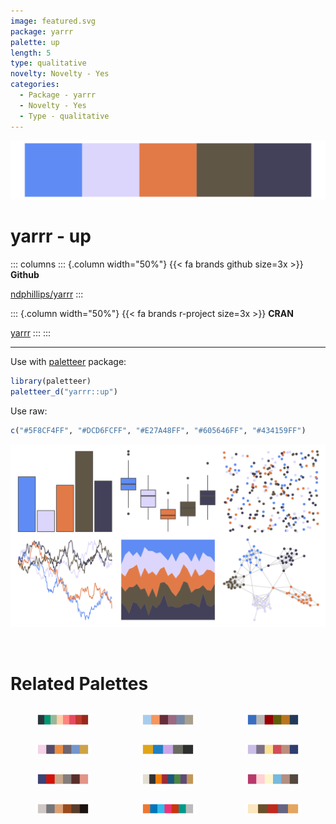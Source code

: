 ```yaml
---
image: featured.svg
package: yarrr
palette: up
length: 5
type: qualitative
novelty: Novelty - Yes
categories:
  - Package - yarrr
  - Novelty - Yes
  - Type - qualitative
---
```


![](featured.svg)

# yarrr - up 

::: columns
::: {.column width="50%"}
{{< fa brands github size=3x >}}
**Github**

[ndphillips/yarrr](https://github.com/ndphillips/yarrr)
:::

::: {.column width="50%"}
{{< fa brands r-project size=3x >}}
**CRAN**

[yarrr](https://CRAN.R-project.org/package=yarrr)
:::
:::

<hr> 

Use with [paletteer](https://emilhvitfeldt.github.io/paletteer/) package:

```r
library(paletteer)
paletteer_d("yarrr::up")
```

Use raw:

```r
c("#5F8CF4FF", "#DCD6FCFF", "#E27A48FF", "#605646FF", "#434159FF")
``` 

![](examples.png) 

<br>

# Related Palettes

<div class="list" style="display: grid; grid-template-columns: auto auto auto;"> <figure class="figure">
<a href="../../awtools/a_palette/"> <img src="../../awtools/a_palette/featured.svg" style="width: 100%;" class="figure-img"></a>
</figure> <figure class="figure">
<a href="../../nationalparkcolors/Arches/"> <img src="../../nationalparkcolors/Arches/featured.svg" style="width: 100%;" class="figure-img"></a>
</figure> <figure class="figure">
<a href="../../NatParksPalettes/Triglav/"> <img src="../../NatParksPalettes/Triglav/featured.svg" style="width: 100%;" class="figure-img"></a>
</figure> <figure class="figure">
<a href="../../nationalparkcolors/ChannelIslands/"> <img src="../../nationalparkcolors/ChannelIslands/featured.svg" style="width: 100%;" class="figure-img"></a>
</figure> <figure class="figure">
<a href="../../fishualize/Stegastes_nigricans/"> <img src="../../fishualize/Stegastes_nigricans/featured.svg" style="width: 100%;" class="figure-img"></a>
</figure> <figure class="figure">
<a href="../../Manu/Hoiho/"> <img src="../../Manu/Hoiho/featured.svg" style="width: 100%;" class="figure-img"></a>
</figure> <figure class="figure">
<a href="../../werpals/when_i_was_your_age/"> <img src="../../werpals/when_i_was_your_age/featured.svg" style="width: 100%;" class="figure-img"></a>
</figure> <figure class="figure">
<a href="../../Redmonder/qMSOAsp/"> <img src="../../Redmonder/qMSOAsp/featured.svg" style="width: 100%;" class="figure-img"></a>
</figure> <figure class="figure">
<a href="../../tayloRswift/lover/"> <img src="../../tayloRswift/lover/featured.svg" style="width: 100%;" class="figure-img"></a>
</figure> <figure class="figure">
<a href="../../colRoz/p_cincta/"> <img src="../../colRoz/p_cincta/featured.svg" style="width: 100%;" class="figure-img"></a>
</figure> <figure class="figure">
<a href="../../khroma/vibrant/"> <img src="../../khroma/vibrant/featured.svg" style="width: 100%;" class="figure-img"></a>
</figure> <figure class="figure">
<a href="../../rtist/raphael/"> <img src="../../rtist/raphael/featured.svg" style="width: 100%;" class="figure-img"></a>
</figure> 
</div>
